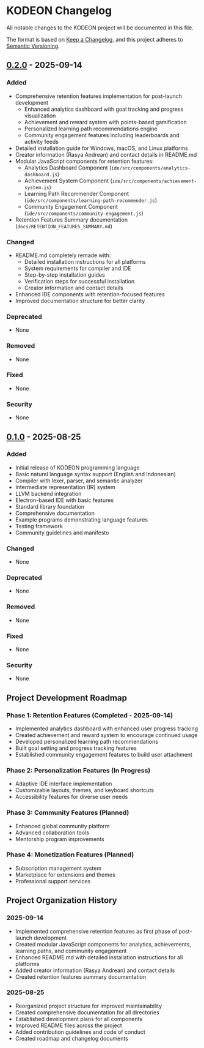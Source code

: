 # KODEON Changelog

All notable changes to the KODEON project will be documented in this file.

The format is based on [Keep a Changelog](https://keepachangelog.com/en/1.0.0/),
and this project adheres to [Semantic Versioning](https://semver.org/spec/v2.0.0.html).

## [0.2.0] - 2025-09-14

### Added

-   Comprehensive retention features implementation for post-launch development
    -   Enhanced analytics dashboard with goal tracking and progress visualization
    -   Achievement and reward system with points-based gamification
    -   Personalized learning path recommendations engine
    -   Community engagement features including leaderboards and activity feeds
-   Detailed installation guide for Windows, macOS, and Linux platforms
-   Creator information (Rasya Andrean) and contact details in README.md
-   Modular JavaScript components for retention features:
    -   Analytics Dashboard Component (`ide/src/components/analytics-dashboard.js`)
    -   Achievement System Component (`ide/src/components/achievement-system.js`)
    -   Learning Path Recommender Component (`ide/src/components/learning-path-recommender.js`)
    -   Community Engagement Component (`ide/src/components/community-engagement.js`)
-   Retention Features Summary documentation (`docs/RETENTION_FEATURES_SUMMARY.md`)

### Changed

-   README.md completely remade with:
    -   Detailed installation instructions for all platforms
    -   System requirements for compiler and IDE
    -   Step-by-step installation guides
    -   Verification steps for successful installation
    -   Creator information and contact details
-   Enhanced IDE components with retention-focused features
-   Improved documentation structure for better clarity

### Deprecated

-   None

### Removed

-   None

### Fixed

-   None

### Security

-   None

## [0.1.0] - 2025-08-25

### Added

-   Initial release of KODEON programming language
-   Basic natural language syntax support (English and Indonesian)
-   Compiler with lexer, parser, and semantic analyzer
-   Intermediate representation (IR) system
-   LLVM backend integration
-   Electron-based IDE with basic features
-   Standard library foundation
-   Comprehensive documentation
-   Example programs demonstrating language features
-   Testing framework
-   Community guidelines and manifesto

### Changed

-   None

### Deprecated

-   None

### Removed

-   None

### Fixed

-   None

### Security

-   None

## Project Development Roadmap

### Phase 1: Retention Features (Completed - 2025-09-14)

-   Implemented analytics dashboard with enhanced user progress tracking
-   Created achievement and reward system to encourage continued usage
-   Developed personalized learning path recommendations
-   Built goal setting and progress tracking features
-   Established community engagement features to build user attachment

### Phase 2: Personalization Features (In Progress)

-   Adaptive IDE interface implementation
-   Customizable layouts, themes, and keyboard shortcuts
-   Accessibility features for diverse user needs

### Phase 3: Community Features (Planned)

-   Enhanced global community platform
-   Advanced collaboration tools
-   Mentorship program improvements

### Phase 4: Monetization Features (Planned)

-   Subscription management system
-   Marketplace for extensions and themes
-   Professional support services

## Project Organization History

### 2025-09-14

-   Implemented comprehensive retention features as first phase of post-launch development
-   Created modular JavaScript components for analytics, achievements, learning paths, and community engagement
-   Enhanced README.md with detailed installation instructions for all platforms
-   Added creator information (Rasya Andrean) and contact details
-   Created retention features summary documentation

### 2025-08-25

-   Reorganized project structure for improved maintainability
-   Created comprehensive documentation for all directories
-   Established development plans for all components
-   Improved README files across the project
-   Added contribution guidelines and code of conduct
-   Created roadmap and changelog documents

[Unreleased]: https://github.com/kodeon/kodeon/compare/v0.2.0...HEAD
[0.2.0]: https://github.com/kodeon/kodeon/releases/tag/v0.2.0
[0.1.0]: https://github.com/kodeon/kodeon/releases/tag/v0.1.0
